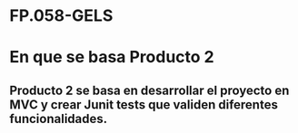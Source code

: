 # FP.058-GELS
# En que se basa Producto 2
## Producto 2 se basa en desarrollar el proyecto en MVC y crear Junit tests que validen diferentes funcionalidades.
